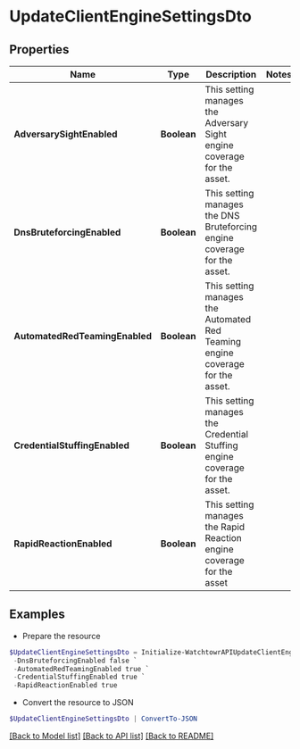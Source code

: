 # UpdateClientEngineSettingsDto
## Properties

Name | Type | Description | Notes
------------ | ------------- | ------------- | -------------
**AdversarySightEnabled** | **Boolean** | This setting manages the Adversary Sight engine coverage for the asset. | 
**DnsBruteforcingEnabled** | **Boolean** | This setting manages the DNS Bruteforcing engine coverage for the asset. | 
**AutomatedRedTeamingEnabled** | **Boolean** | This setting manages the Automated Red Teaming engine coverage for the asset. | 
**CredentialStuffingEnabled** | **Boolean** | This setting manages the Credential Stuffing engine coverage for the asset. | 
**RapidReactionEnabled** | **Boolean** |  This setting manages the Rapid Reaction engine coverage for the asset | 

## Examples

- Prepare the resource
```powershell
$UpdateClientEngineSettingsDto = Initialize-WatchtowrAPIUpdateClientEngineSettingsDto  -AdversarySightEnabled true `
 -DnsBruteforcingEnabled false `
 -AutomatedRedTeamingEnabled true `
 -CredentialStuffingEnabled true `
 -RapidReactionEnabled true
```

- Convert the resource to JSON
```powershell
$UpdateClientEngineSettingsDto | ConvertTo-JSON
```

[[Back to Model list]](../README.md#documentation-for-models) [[Back to API list]](../README.md#documentation-for-api-endpoints) [[Back to README]](../README.md)

